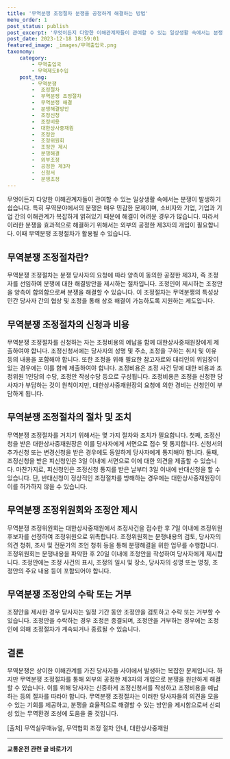 ```yaml
---
title: '무역분쟁 조정절차 분쟁을 공정하게 해결하는 방법'
menu_order: 1
post_status: publish
post_excerpt: '무엇이든지 다양한 이해관계자들이 관여할 수 있는 일상생활 속에서는 분쟁이 발생하기 쉽습니다. 특히 무역분야에서의 분쟁은 매우 민감한 문제이며, 소비자와 기업, 기업과 기업 간의 이해관계가 복잡하게 얽혀있기 때문에 해결이 어려운 경우가 많습니다. 따라서 이러한 분쟁을 효과적으로 해결하기 위해서는 외부의 공정한 제3자의 개입이 필요합니다. 이때 무역분쟁 조정절차가 활용될 수 있습니다.'
post_date: 2023-12-18 18:59:01
featured_image: _images/무역출입국.png
taxonomy:
    category:
        - 무역출입국
        - 무역제도Ⅱ수입
    post_tag:
        - 무역분쟁
        -  조정절차
        -  무역분쟁 조정절차
        -  무역분쟁 해결
        -  분쟁해결방안
        -  조정신청
        -  조정비용
        -  대한상사중재원
        -  조정안
        -  조정위원회
        -  조정안 제시
        -  분쟁해결
        -  외부조정
        -  공정한 제3자
        -  신청서
        -  분쟁조정
---
```



무엇이든지 다양한 이해관계자들이 관여할 수 있는 일상생활 속에서는 분쟁이 발생하기 쉽습니다. 특히 무역분야에서의 분쟁은 매우 민감한 문제이며, 소비자와 기업, 기업과 기업 간의 이해관계가 복잡하게 얽혀있기 때문에 해결이 어려운 경우가 많습니다. 따라서 이러한 분쟁을 효과적으로 해결하기 위해서는 외부의 공정한 제3자의 개입이 필요합니다. 이때 무역분쟁 조정절차가 활용될 수 있습니다.

## 무역분쟁 조정절차란?

무역분쟁 조정절차는 분쟁 당사자의 요청에 따라 양측이 동의한 공정한 제3자, 즉 조정자를 선임하여 분쟁에 대한 해결방안을 제시하는 절차입니다. 조정인이 제시하는 조정안을 양측이 합의함으로써 분쟁을 해결할 수 있습니다. 이 조정절차는 무역분쟁의 특성상 민간 당사자 간의 협상 및 조정을 통해 상호 해결이 가능하도록 지원하는 제도입니다.

## 무역분쟁 조정절차의 신청과 비용

무역분쟁 조정절차를 신청하는 자는 조정비용의 예납을 함께 대한상사중재원장에게 제출하여야 합니다. 조정신청서에는 당사자의 성명 및 주소, 조정을 구하는 취지 및 이유 등의 내용을 포함해야 합니다. 또한 조정을 위해 필요한 참고자료와 대리인의 위임장이 있는 경우에는 이를 함께 제출하여야 합니다. 조정비용은 조정 사건 당에 대한 비용과 조정위원 1인당의 수당, 조정안 작성수당 등으로 구성됩니다. 조정비용은 조정을 신청한 당사자가 부담하는 것이 원칙이지만, 대한상사중재원장의 요청에 의한 경비는 신청인이 부담하게 됩니다.

## 무역분쟁 조정절차의 절차 및 조치

무역분쟁 조정절차를 거치기 위해서는 몇 가지 절차와 조치가 필요합니다. 첫째, 조정신청을 받은 대한상사중재원장은 이를 당사자에게 서면으로 접수 및 통지합니다. 신청서의 추가신청 또는 변경신청을 받은 경우에도 동일하게 당사자에게 통지해야 합니다. 둘째, 조정신청을 받은 피신청인은 3일 이내에 서면으로 이에 대한 의견을 제출할 수 있습니다. 마찬가지로, 피신청인은 조정신청 통지를 받은 날부터 3일 이내에 반대신청을 할 수 있습니다. 단, 반대신청이 정상적인 조정절차를 방해하는 경우에는 대한상사중재원장이 이를 허가하지 않을 수 있습니다.

## 무역분쟁 조정위원회와 조정안 제시

무역분쟁 조정위원회는 대한상사중재원에서 조정사건을 접수한 후 7일 이내에 조정위원 후보자를 선정하여 조정위원으로 위촉합니다. 조정위원회는 분쟁내용의 검토, 당사자의 의견 청취, 조사 및 전문가의 조언 청취 등을 통해 분쟁해결을 위한 업무를 수행합니다. 조정위원회는 분쟁내용을 파악한 후 20일 이내에 조정안을 작성하여 당사자에게 제시합니다. 조정안에는 조정 사건의 표시, 조정의 일시 및 장소, 당사자의 성명 또는 명칭, 조정안의 주요 내용 등이 포함되어야 합니다.

## 무역분쟁 조정안의 수락 또는 거부

조정안을 제시한 경우 당사자는 일정 기간 동안 조정안을 검토하고 수락 또는 거부할 수 있습니다. 조정안을 수락하는 경우 조정은 종결되며, 조정안을 거부하는 경우에는 조정인에 의해 조정절차가 계속되거나 종료될 수 있습니다.

## 결론

무역분쟁은 상이한 이해관계를 가진 당사자들 사이에서 발생하는 복잡한 문제입니다. 하지만 무역분쟁 조정절차를 통해 외부의 공정한 제3자의 개입으로 분쟁을 원만하게 해결할 수 있습니다. 이를 위해 당사자는 신중하게 조정신청서를 작성하고 조정비용을 예납하는 등의 절차를 따라야 합니다. 무역분쟁 조정절차는 이러한 당사자들의 의견을 모을 수 있는 기회를 제공하고, 분쟁을 효율적으로 해결할 수 있는 방안을 제시함으로써 신뢰성 있는 무역환경 조성에 도움을 줄 것입니다.

[출처]
무역실무매뉴얼, 무역협회
조정 절차 안내, 대한상사중재원
<!-- wp:separator -->
<hr class="wp-block-separator has-alpha-channel-opacity"/>
<!-- /wp:separator -->

<!-- wp:group {"backgroundColor":"base","layout":{"type":"constrained"}} -->
<div class="wp-block-group has-base-background-color has-background"><!-- wp:paragraph {"align":"center","fontSize":"medium"} -->
<p class="has-text-align-center has-large-font-size"><strong>교통운전 관련 글 바로가기</strong></p>
<!-- /wp:paragraph -->


<!-- wp:latest-posts
{"categories":[{"id":1440,"count":19,"description":"","link":"https://uknowlaw.com/category/%ea%b5%90%ed%86%b5%ec%9a%b4%ec%a0%84/","name":"교통운전","slug":"교통운전","taxonomy":"category","parent":0,"meta":[],"_links":{"self":[{"href":"https://uknowlaw.com/wp-json/wp/v2/categories/1440"}],"collection":[{"href":"https://uknowlaw.com/wp-json/wp/v2/categories"}],"about":[{"href":"https://uknowlaw.com/wp-json/wp/v2/taxonomies/category"}],"wp:post_type":[{"href":"https://uknowlaw.com/wp-json/wp/v2/posts?categories=1440"}],"curies":[{"name":"wp","href":"https://api.w.org/{rel}","templated":true}]}}],"postsToShow":100,"excerptLength":28,"postLayout":"grid","columns":2,"featuredImageAlign":"left","featuredImageSizeSlug":"large","fontSize":"small"} /--></div>
<!-- /wp:group -->
